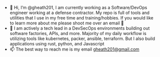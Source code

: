 - 👋 Hi, I’m @gheath201, I am currently working as a Software/DevOps engineer working at a defense contractor. My repo is full of tools and utilities that I use in my free time and training/hobbies. If you would like to learn more about me please shoot me over an email 🙂 
- 👀 I am actively a tech lead in a DevSecOps environments building out software factories, APIs, and more. Majority of my daily workflow is utilizing tools like kubernetes, packer, ansible, terraform. But I also build applications using rust, python, and Javascript
- 📫 The best way to reach me is my email gheath201@gmail.com

<!---
gheath201/gheath201 is a ✨ special ✨ repository because its `README.md` (this file) appears on your GitHub profile.
You can click the Preview link to take a look at your changes.
--->
